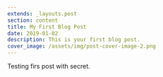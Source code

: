 ```yaml
---
extends: _layouts.post
section: content
title: My First Blog Post
date: 2019-01-02
description: This is your first blog post.
cover_image: /assets/img/post-cover-image-2.png
---
```


Testing firs post with secret.
